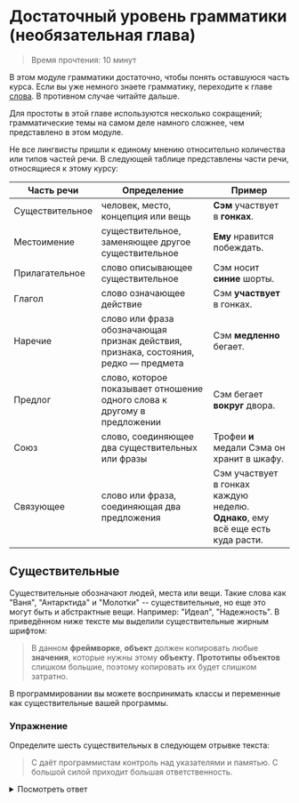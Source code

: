 # Достаточный уровень грамматики (необязательная глава)
> Время прочтения: 10 минут

В этом модуле грамматики достаточно, чтобы понять оставшуюся часть курса. Если вы уже немного знаете грамматику, переходите к главе [слова](./todo.md). В противном случае читайте дальше.

Для простоты в этой главе используются несколько сокращений; грамматические темы на самом деле намного сложнее, чем представлено в этом модуле.

Не все лингвисты пришли к единому мнению относительно количества или типов частей речи. В следующей таблице представлены части речи, относящиеся к этому курсу:

| Часть речи     | Определение                                                            | Пример                                           |
|----------------|------------------------------------------------------------------------|--------------------------------------------------|
| Существительное| человек, место, концепция или вещь                                     | **Сэм** участвует в **гонках**.                  |
| Местоимение    | существительное, заменяющее другое существительное                     | **Ему** нравится побеждать.                      |
| Прилагательное | слово описывающее существительное                                      | Сэм носит **синие** шорты.                       |
| Глагол         | слово означающее действие                                              | Сэм **участвует** в гонках.                      |
| Наречие        | слово или фраза обозначающая признак действия, признака, состояния, редко — предмета | Сэм **медленно** бегает.           |
| Предлог        | слово, которое показывает отношение одного слова к другому в предложении | Сэм бегает **вокруг** двора.                   |
| Союз           | слово, соединяющее два существительных или фразы                       | Трофеи **и** медали Сэма он хранит в шкафу.      |
| Связующее      | слово или фраза, соединяющая два предложения                           | Сэм участвует в гонках каждую неделю. **Однако**, ему всё еще есть куда расти. |


## Существительные 

Существительные обозначают людей, места или вещи. Такие слова как "Ваня", "Антарктида" и "Молотки" -- существительные, но еще это могут быть и абстрактные вещи. Например: "Идеал", "Надежность". В приведённом ниже тексте мы выделили существительные жирным шрифтом:

> В данном **фреймворке**, **объект** должен копировать любые **значения**, которые нужны этому **объекту**. **Прототипы** **объектов** слишком большие, поэтому копировать их будет слишком затратно. 

В программировании вы можете воспринимать классы и переменные как существительные вашей программы.

### Упражнение
Определите шесть существительных в следующем отрывке текста:

> C даёт программистам контроль над указателями и памятью. С большой силой приходит большая ответственность.

<details>

<summary>Посмотреть ответ</summary>

You can find the nouns in boldface:
> C enables programmers to control pointers and memory. Great power brings great responsibility.
Now suppose the second sentence was the following:
> Great control brings great responsibility.
Is "control" a verb or is it a noun?

In this context, "control" is a noun, even though "to control" in the first sentence is a verb. Many words in English serve as a noun in some contexts and a verb in others.
</details>
